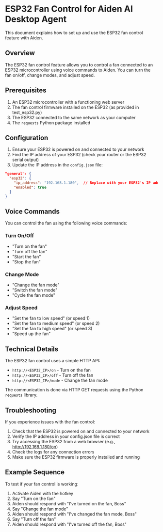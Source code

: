 # ESP32 Fan Control for Aiden AI Desktop Agent

This document explains how to set up and use the ESP32 fan control feature with Aiden.

## Overview

The ESP32 fan control feature allows you to control a fan connected to an ESP32 microcontroller using voice commands to Aiden. You can turn the fan on/off, change modes, and adjust speed.

## Prerequisites

1. An ESP32 microcontroller with a functioning web server
2. The fan control firmware installed on the ESP32 (as provided in test_esp32.py)
3. The ESP32 connected to the same network as your computer
4. The `requests` Python package installed

## Configuration

1. Ensure your ESP32 is powered on and connected to your network
2. Find the IP address of your ESP32 (check your router or the ESP32 serial output)
3. Update the IP address in the `config.json` file:

```json
"general": {
  "esp32": {
    "ip_address": "192.168.1.180",  // Replace with your ESP32's IP address
    "enabled": true
  }
}
```

## Voice Commands

You can control the fan using the following voice commands:

### Turn On/Off
- "Turn on the fan"
- "Turn off the fan"
- "Start the fan"
- "Stop the fan"

### Change Mode
- "Change the fan mode"
- "Switch the fan mode"
- "Cycle the fan mode"

### Adjust Speed
- "Set the fan to low speed" (or speed 1)
- "Set the fan to medium speed" (or speed 2)
- "Set the fan to high speed" (or speed 3)
- "Speed up the fan"

## Technical Details

The ESP32 fan control uses a simple HTTP API:
- `http://<ESP32_IP>/on` - Turn on the fan
- `http://<ESP32_IP>/off` - Turn off the fan
- `http://<ESP32_IP>/mode` - Change the fan mode

The communication is done via HTTP GET requests using the Python `requests` library.

## Troubleshooting

If you experience issues with the fan control:

1. Check that the ESP32 is powered on and connected to your network
2. Verify the IP address in your config.json file is correct
3. Try accessing the ESP32 from a web browser (e.g., http://192.168.1.180/on)
4. Check the logs for any connection errors
5. Make sure the ESP32 firmware is properly installed and running

## Example Sequence

To test if your fan control is working:

1. Activate Aiden with the hotkey
2. Say "Turn on the fan"
3. Aiden should respond with "I've turned on the fan, Boss"
4. Say "Change the fan mode"
5. Aiden should respond with "I've changed the fan mode, Boss"
6. Say "Turn off the fan"
7. Aiden should respond with "I've turned off the fan, Boss"
